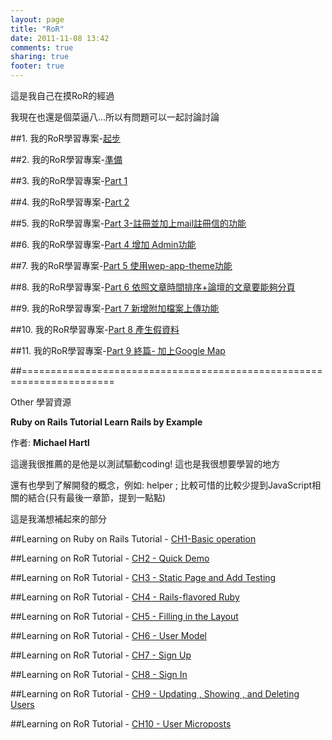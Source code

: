 ```yaml
---
layout: page
title: "RoR"
date: 2011-11-08 13:42
comments: true
sharing: true
footer: true
---
```


這是我自己在摸RoR的經過

我現在也還是個菜逼八...所以有問題可以一起討論討論

##1. 我的RoR學習專案-[起步][1]

##2. 我的RoR學習專案-[準備][2]

##3. 我的RoR學習專案-[Part 1][3]

##4. 我的RoR學習專案-[Part 2][4]

##5. 我的RoR學習專案-[Part 3-註冊並加上mail註冊信的功能][5]

##6. 我的RoR學習專案-[Part 4 增加 Admin功能][6]

##7. 我的RoR學習專案-[Part 5 使用wep-app-theme功能][7]

##8. 我的RoR學習專案-[Part 6 依照文章時間排序+論壇的文章要能夠分頁][8]

##9. 我的RoR學習專案-[Part 7 新增附加檔案上傳功能][9]

##10. 我的RoR學習專案-[Part 8 產生假資料][10]

##11. 我的RoR學習專案-[Part 9 終篇- 加上Google Map ][11]


##======================================================================

Other 學習資源 

**Ruby on Rails Tutorial Learn Rails by Example**

作者: **Michael Hartl**

這邊我很推薦的是他是以測試驅動coding! 這也是我很想要學習的地方

還有也學到了解開發的概念，例如: helper ; 比較可惜的比較少提到JavaScript相關的結合(只有最後一章節，提到一點點)

這是我滿想補起來的部分 

##Learning on Ruby on Rails Tutorial - [CH1-Basic operation](http://ccaloha.herokuapp.com/blog/2012/05/29/learning-on-ror-tutorial-ch1-basic-operation/)

##Learning on RoR Tutorial - [CH2 - Quick Demo](http://ccaloha.herokuapp.com/blog/2012/05/31/learning-on-ror-tutorial-ch2-quick-demo/)

##Learning on RoR Tutorial - [CH3 - Static Page and Add Testing](http://ccaloha.herokuapp.com/blog/2012/06/03/learning-on-ror-tutorial-ch3-static-page-and-add-testing/)

##Learning on RoR Tutorial - [CH4 - Rails-flavored Ruby](http://ccaloha.herokuapp.com/blog/2012/06/26/learning-on-ruby-on-rails-tutorial-ch4-rails-flavored-ruby/)

##Learning on RoR Tutorial - [CH5 - Filling in the Layout](http://ccaloha.herokuapp.com/blog/2012/06/30/learning-on-ruby-on-rails-tutorial-ch5-filling-in-the-layout/)

##Learning on RoR Tutorial - [CH6 - User Model](http://ccaloha.herokuapp.com/blog/2012/08/10/learning-on-ruby-on-rails-tutorial-ch6-user-model/)

##Learning on RoR Tutorial - [CH7 - Sign Up](http://ccaloha.herokuapp.com/blog/2012/08/10/learning-on-ruby-on-rails-tutorial-ch7-sign-up/)

##Learning on RoR Tutorial - [CH8 - Sign In](http://ccaloha.herokuapp.com/blog/2012/08/10/learning-on-ruby-on-rails-tutorial-ch8-sign-in/)

##Learning on RoR Tutorial - [CH9 - Updating , Showing , and Deleting Users](http://ccaloha.herokuapp.com/blog/2012/08/10/learning-on-ruby-on-rails-tutorial-ch9-updating/)

##Learning on RoR Tutorial - [CH10 - User Microposts](http://ccaloha.herokuapp.com/blog/2012/08/10/learning-on-ruby-on-rails-tutorial-ch10-user-microposts/)


[1]: http://ccaloha.herokuapp.com/blog/2011/11/08/my-learning-ror-project-introduction/ 

[2]: http://ccaloha.herokuapp.com/blog/2011/11/08/my-learning-ror-project-preparetion/ 

[3]: http://ccaloha.herokuapp.com/blog/2011/11/10/my-learning-ror-project-day-1/

[4]: http://ccaloha.herokuapp.com/blog/2011/11/13/my-learning-ror-project-day-2/

[5]: http://ccaloha.herokuapp.com/blog/2011/12/10/my-learning-ror-project-day-3-mail-function/

[6]: http://ccaloha.herokuapp.com/blog/2011/12/10/my-learning-ror-project-day-4-add-admin/

[7]: http://ccaloha.herokuapp.com/blog/2011/12/11/my-learning-ror-project-day-5-add-wep-app-theme-feature/

[8]: http://ccaloha.herokuapp.com/blog/2012/01/14/my-learning-ror-project-day-6-sorted-page-and-pagination/

[9]: http://ccaloha.herokuapp.com/blog/2012/02/19/my-learning-ror-project-day-7-attach-file-function/

[10]: http://ccaloha.herokuapp.com/blog/2012/05/12/my-learning-ror-project-day-8-fake-data-using-rake/ 

[11]: http://ccaloha.herokuapp.com/blog/2012/05/12/my-learning-ror-project-day-9-add-google-map/
